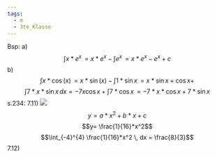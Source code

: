 ```yaml
---
tags:
  - m
  - 3te_Klasse
---
```

Bsp:
a) $$\int x*e^x \, = x*e^x - \int e^x \, =x*e^x-e^x+c$$
b) $$\int x*\cos(x) \,= x*\sin(x)- \int  1*\sin x\, =x* \sin x + \cos x + $$
$$\int 7*x*\sin x \, dx =-7x \cos x + \int 7 * \cos x \, = -7*x*\cos x+7*\sin x $$
s.234:
7.11)
![](partielle-integration%2025-03-2025-36.excalidraw.svg)
$$y=a*x^2+b*x+c$$
$$y= \frac{1}{16}*x^2$$
$$\int_{-4}^{4} \frac{1}{16}*x^2 \, dx = \frac{8}{3}$$
7.12)
